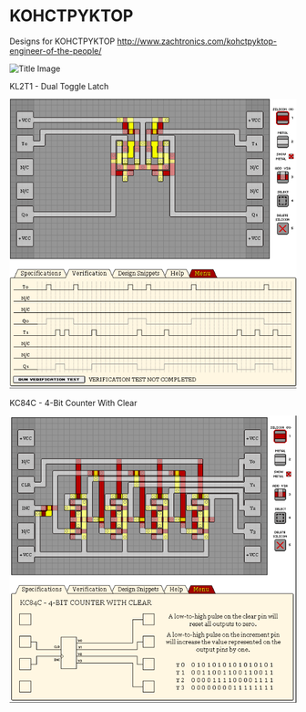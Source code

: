 # KOHCTPYKTOP
Designs for KOHCTPYKTOP
http://www.zachtronics.com/kohctpyktop-engineer-of-the-people/

![Title Image](https://jayisgames.com/images/engineerofthepeople_title.gif)

KL2T1 - Dual Toggle Latch

![Example](Images/KL2T1%20-%20Dual%20Toggle%20Latch.png?raw=true "KL2T1 - Dual Toggle Latch")

KC84C - 4-Bit Counter With Clear

![Example2](Images/KC84C%20-%204-bt%20Counter%20With%20Clear.png?raw=true "KC84C - 4-Bit Counter With Clear")

